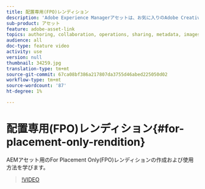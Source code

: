 ```yaml
---
title: 配置専用(FPO)レンディション
description: 'Adobe Experience Managerアセットは、お気に入りのAdobe Creative Cloudデスクトップアプリケーション内で、デザイナーやクリエイティブユーザーが使用できるようになりました。 Adobe Creative Cloudエンタープライズ向けAdobeアセットリンク拡張機能は、Adobe Photoshop、InDesign、表示のようなCreative Cloudツール内で、AEMアセットの検索と参照、並べ替え、プレビュー、アップロード、チェックアウト、変更、チェックイン、Illustratorのメタデータを拡張します。 '
sub-product: アセット
feature: adobe-asset-link
topics: authoring, collaboration, operations, sharing, metadata, images, operations, renditions
audience: all
doc-type: feature video
activity: use
version: null
thumbnail: 34259.jpg
translation-type: tm+mt
source-git-commit: 67ca08bf386a217807da3755d46abed225050d02
workflow-type: tm+mt
source-wordcount: '87'
ht-degree: 1%

---
```



# 配置専用(FPO)レンディション{#for-placement-only-rendition}

AEMアセット用のFor Placement Only(FPO)レンディションの作成および使用方法を学びます。

>[!VIDEO](https://video.tv.adobe.com/v/34259/?quality=12)